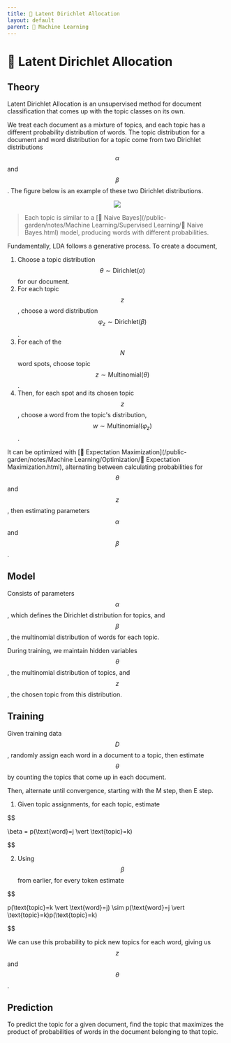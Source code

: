 ```yaml
---
title: 📄 Latent Dirichlet Allocation
layout: default
parent: 🤖 Machine Learning
---
```


# 📄 Latent Dirichlet Allocation

## Theory
Latent Dirichlet Allocation is an unsupervised method for document classification that comes up with the topic classes on its own.

We treat each document as a mixture of topics, and each topic has a different probability distribution of words. The topic distribution for a document and word distribution for a topic come from two Dirichlet distributions $$\alpha$$ and $$\beta$$. The figure below is an example of these two Dirichlet distributions.

<div style="text-align:center">
<img src="{{ site.url }}{{ site.baseurl }}/notes/Attachments/20221229103227.png?raw=true"/>
</div>

> Each topic is similar to a [👶 Naive Bayes](/public-garden/notes/Machine Learning/Supervised Learning/👶 Naive Bayes.html) model, producing words with different probabilities.

Fundamentally, LDA follows a generative process. To create a document,
1. Choose a topic distribution $$\theta \sim \text{Dirichlet}(\alpha)$$ for our document.
2. For each topic $$z$$, choose a word distribution $$\varphi_z \sim \text{Dirichlet}(\beta)$$.
3. For each of the $$N$$ word spots, choose topic $$z \sim \text{Multinomial}(\theta)$$.
4. Then, for each spot and its chosen topic $$z$$, choose a word from the topic's distribution, $$w \sim \text{Multinomial}(\varphi_z)$$.

It can be optimized with [🎉 Expectation Maximization](/public-garden/notes/Machine Learning/Optimization/🎉 Expectation Maximization.html), alternating between calculating probabilities for $$\theta$$ and $$z$$, then estimating parameters $$\alpha$$ and $$\beta$$.

## Model
Consists of parameters $$\alpha$$, which defines the Dirichlet distribution for topics, and $$\beta$$, the multinomial distribution of words for each topic.

During training, we maintain hidden variables $$\theta$$, the multinomial distribution of topics, and $$z$$, the chosen topic from this distribution.

## Training
Given training data $$D$$, randomly assign each word in a document to a topic, then estimate $$\theta$$ by counting the topics that come up in each document.

Then, alternate until convergence, starting with the M step, then E step.
1. Given topic assignments, for each topic, estimate 

$$

\beta = p(\text{word}=j \vert \text{topic}=k)

$$

2. Using $$\beta$$ from earlier, for every token estimate 

$$

p(\text{topic}=k \vert \text{word}=j) \sim p(\text{word}=j \vert \text{topic}=k)p(\text{topic}=k)

$$

   We can use this probability to pick new topics for each word, giving us $$z$$ and $$\theta$$.

## Prediction
To predict the topic for a given document, find the topic that maximizes the product of probabilities of words in the document belonging to that topic.